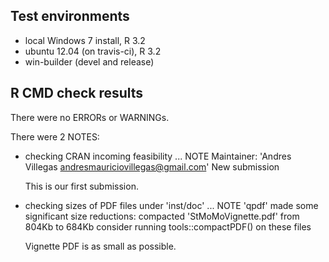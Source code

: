 ## Test environments
* local Windows 7 install, R 3.2
* ubuntu 12.04 (on travis-ci), R 3.2
* win-builder (devel and release)

## R CMD check results
There were no ERRORs or WARNINGs. 

There were 2 NOTES:

* checking CRAN incoming feasibility ... NOTE
  Maintainer: 'Andres Villegas <andresmauriciovillegas@gmail.com>'
  New submission

  This is our first submission.

* checking sizes of PDF files under 'inst/doc' ... NOTE
  'qpdf' made some significant size reductions:
     compacted 'StMoMoVignette.pdf' from 804Kb to 684Kb
  consider running tools::compactPDF() on these files
  
  Vignette PDF is as small as possible.